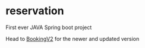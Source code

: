 # reservation
First ever JAVA Spring boot project 

Head to  [BookingV2](https://github.com/Agmaromatic/BookingV2) for the newer and updated version 

